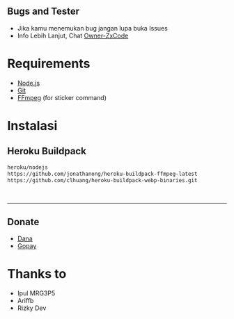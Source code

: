 ## Bugs and Tester
* Jika kamu menemukan bug jangan lupa buka Issues
* Info Lebih Lanjut, Chat [Owner-ZxCode](https://wa.me/62895600555028)

# Requirements
* [Node.js](https://nodejs.org/en/)
* [Git](https://git-scm.com/downloads)
* [FFmpeg](https://github.com/BtbN/FFmpeg-Builds/releases/download/autobuild-2020-12-08-13-03/ffmpeg-n4.3.1-26-gca55240b8c-win64-gpl-4.3.zip) (for sticker command)

# Instalasi
## Heroku Buildpack
```bash
heroku/nodejs
https://github.com/jonathanong/heroku-buildpack-ffmpeg-latest
https://github.com/clhuang/heroku-buildpack-webp-binaries.git
```
<br>

----------

## Donate
- [Dana](https://wa.me/62895600555028?text=Bang+mau+donasi)
- [Gopay](https://wa.me/62895600555028?text=Bang+mau+donasi)

# Thanks to
- Ipul MRG3P5
- Ariffb
- Rizky Dev
